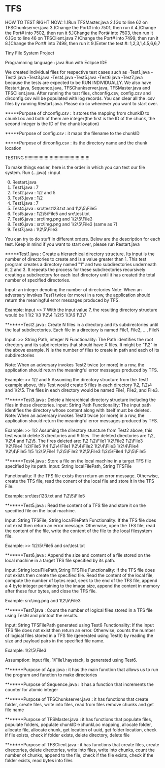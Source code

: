 TFS
===

HOW TO TEST RIGHT NOW:
1.)Run TFSMaster.java
2.)Go to line 62 on TFSChunkserver.java
3.)Change the Port# into 7501, then run it
4.)Change the Port# into 7502, then run it
5.)Change the Port# into 7503, then run it
6.)Go to line 46 on TFSClient.java
7.)Change the Port# into 7499, then run it
8.)Change the Port# into 7498, then run it
9.)Enter the test #: 1,2,3,1,4,5,6,6,7


Tiny File System Project

Programming language : java
Run with Eclipse IDE

We created individual files for respective test cases such as 
	-Test1.java
	-Test2.java
	-Test3.java
	-Test4.java
	-Test5.java
	-Test6.java 
	-Test7.java 
because the tests are expected to be RUN INDIVIDUALLY. 
We also have Restart.java, Sequence.java, TFSChunkserver.java, TFSMaster.java and TFSClient.java. 
After running the test files, chconfig.csv, config.csv and dirconfig.csv will be populated with log records. 
You can clear all the .csv files by running Restart.java.
Please do so whenever you want to start over.



*****Purpose of chconfig.csv : it stores the mapping from chunkID to chunkLoc and both of them are integer(the first is the ID of the chunk, the second integer is the ID of the chunk location)

*****Purpose of config.csv : it maps the filename to the chunkID

*****Purpose of dirconfig.csv : its the directory name and the chunk location





TESTING !!!!!!!!!!!!!!!!!!!!!!!!!!!!!!!!!!!!!!!!!!!!!!!!!!!!

To make things easier, here is the order in which you can test our file system.
Run (...java) : input

0) Restart.java
1) Test1.java : 7
2) Test2.java : 1\2 and 5
3) Test3.java : 1\2
4) Test1.java : 7
5) Test4.java : src\test123.txt and 1\2\5\File5
6) Test5.java : 1\2\5\File5 and src\test.txt
7) Test6.java : src\img.png and 1\2\5\File3
8) Test6.java : src\img.png and 1\2\5\File3 (same as 7)
9) Test7.java : 1\2\5\File3

You can try to do stuff in different orders. Below are the description for each test.
Keep in mind if you want to start over, please run Restart.java



*****Test1.java :
Create a hierarchical directory structure.  Its input is the number of directories to create and is a value greater than 1.  This test program creates a directory named "1" and two subdirectories underneath it, 2 and 3.  It repeats the process for these subdirectories recursively creating a subdirectory for each leaf directory until it has created the total number of specified directories. 
   
Input:  an integer denoting the number of directories
Note:  When an adversary invokes Test1 twice (or more) in a row, the application should return the meaningful error messages produced by TFS.

Example:  input >> 7
With the input value 7, the resulting directory structure would be
1
1\2
1\3
1\2\4
1\2\5
1\3\6
1\3\7

*******Test2.java :
Create N files in a directory and its subdirectories until the leaf subdirectories.  Each file in a directory is named File1, File2, ..., FileN

Input: >> String Path, integer N
Functionality:  The Path identifies the root directory and its subdirectories that should have X files.  It might be "1\2" in the above example.
N is the number of files to create in path and each of its subdirectories

Note:  When an adversary invokes Test2 twice (or more) in a row, the application should return the meaningful error messages produced by TFS.

Example:  >> 1\2 and 5
Assuming the directory structure from the Test1 example above, this Test would create 5 files in each directory 1\2, 1\2\4 and 1\2\5.  The files in each directory would be named File1, File2, and File3.

*******Test3.java :
Delete a hierarchical directory structure including the files in those directories.
Input: String Path 
Functionality:  The input path identifies the directory whose content along with itself must be deleted. 
Note:  When an adversary invokes Test3 twice (or more) in a row, the application should return the meaningful error messages produced by TFS.

Example:  >> 1\2
Assuming the directory sturcture from Test2 above, this test would delete 3 directories and 9 files.
The deleted directories are 1\2, 1\2\4 and 1\2\5.  The fires deleted are:
1\2
1\2\File1
1\2\File2
1\2\File3
1\2\File4
1\2\File5
1\4
1\2\4\File1
1\2\4\File2
1\2\4\File3
1\2\4\File4
1\2\4\File5
1\5
1\2\5\File1
1\2\5\File2
1\2\5\File3
1\2\5\File4
1\2\5\File5

*******Test4.java :
Store a file on the local machine in a target TFS file specified by its path. 
Input: String localFilePath, String TFSFile

Functionality:  If the TFS file exists then return an error message.  Otherwise, create the TFS file, read the conent of the local file and store it in the TFS File.

Example:  src\test123.txt and 1\2\5\File5


*******Test5.java :
Read the content of a TFS file and store it on the specified file on the local machine.

Input: String TFSFile, String localFilePath
Functionality:  If the TFS file does not exist then return an error message.  Otherwise, open the TFS file, read the content of the file, write the content of the file to the local filesystem file.

Example:  >> 1\2\5\File5 and src\test.txt

*******Test6.java :
Append the size and content of a file stored on the local machine in a target TFS file specified by its path.

Input: String localFilePath,String TFSFile
Functionality:  If the TFS file does not exists then create the specified file.  Read the content of the local file, compute the number of bytes read, seek to the end of the TFS file, append a 4 byte integer pertaining to the image size, append the content in memory after these four bytes, and close the TFS file.

Example:  src\img.png and 1\2\5\File3

*******Test7.java :
Count the number of logical files stored in a TFS file using Test6 and printout the results.

Input:  String TFSFilePath generated using Test6
Functionality:  If the input TFS file does not exist then return an error.  Otherwise, counts the number of logical files stored in a TFS file (generated using Test6) by reading the size and payload pairs in the specified file name.

Example:  1\2\5\File3

Assumption:  Input file, 1/File1.haystack, is generated using Test6.

*******Purpose of App.java : it has the main function that allows us to run the program and function to make directories

*******Purpose of Sequence.java : it has a function that increments the counter for atomic integer

*******Purpose of TFSChunkserver.java : it has functions that create folder, create files, write into files, read from files remove chunks and get file name 

*******Purpose of TFSMaster.java : it has functions that populate files, populate folders, populate chunkID->chunkLoc mapping, allocate folder, allocate file, allocate chunk, get location of uuid, get folder location, check if file exists, check if folder exists, delete directory, delete file  

*******Purpose of TFSClient.java : it has functions that create files, create directories, delete directories, write into files, write into chunks, count the number of chunks, append to the file, check if the file exists, check if the folder exists, read bytes into files


